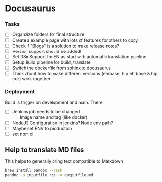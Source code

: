 # Docusaurus

### Tasks

- [ ] Organzize folders for final structure
- [ ] Create a example page with lots of features for others to copy
- [ ] Check if "Blogs" is a solution to make release notes?
- [ ] Version support should be added!
- [ ] Set i18n Support for EN as start with automatic translation pipeline
- [ ] Setup Build pipeline for build, translate
- [ ] Switch the dockerfile from sphinx to docusaurus
- [ ] Think about how to make different versions (ehrbase, hip ehrbase & hip cdr) work together

### Deployment

Build is trigger on development and main. There

- [ ] Jenkins job needs to be changed
  - [ ] Image name and tag (like docker)
- [ ] NodeJS Configuration in jenkins? Node env path?
- [ ] Maybe set ENV to production
- [ ] set npm ci

## Help to translate MD files

This helps to generally bring text compatible to Markdown

```bash
brew install pandoc --cask
pandoc -s inputfile.rst -o outputfile.md
```
